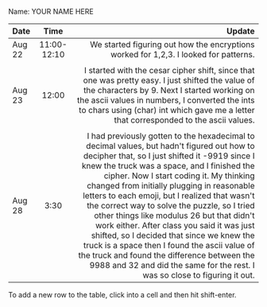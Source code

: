 Name: YOUR NAME HERE

| Date   |    Time     |                                                                                                                                                                                                                                                                                                                                                                                                                                                                                                                                                                                                                                                                                                         Update |
|:-------|:-----------:|--------------------------------------------------------------------------------------------------------------------------------------------------------------------------------------------------------------------------------------------------------------------------------------------------------------------------------------------------------------------------------------------------------------------------------------------------------------------------------------------------------------------------------------------------------------------------------------------------------------------------------------------------------------------------------------------------------------:|
| Aug 22 | 11:00-12:10 |                                                                                                                                                                                                                                                                                                                                                                                                                                                                                                                                                                                                                           We started figuring out how the encryptions worked for 1,2,3. I looked for patterns. |
|        |             |                                                                                                                                                                                                                                                                                                                                                                                                                                                                                                                                                                                                                                                                                                               |
| Aug 23 |    12:00    |                                                                                                                                                                                                                                                                                                                                                                                                                    I started with the cesar cipher shift, since that one was pretty easy. I just shifted the value of the characters by 9. Next I started working on the ascii values in numbers, I converted the ints to chars using (char) int which gave me a letter that corresponded to the ascii values. |
|        |             |                                                                                                                                                                                                                                                                                                                                                                                                                                                                                                                                                                                                                                                                                                               |
| Aug 28 |    3:30     | I had previously gotten to the hexadecimal to decimal values, but hadn't figured out how to decipher that, so I just shifted it -9919 since I knew the truck was a space, and I finished the cipher. Now I start coding it. My thinking changed from initially plugging in reasonable letters to each emoji, but I realized that wasn't the correct way to solve the puzzle, so I tried other things like modulus 26 but that didn't work either. After class you said it was just shifted, so I decided that since we knew the truck is a space then I found the ascii value of the truck and found the difference between the 9988 and 32 and did the same for the rest. I was so close to figuring it out. |


To add a new row to the table, click into a cell and then hit shift-enter.